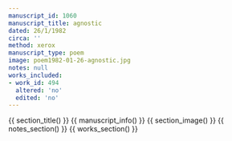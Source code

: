 ```yaml
---
manuscript_id: 1060
manuscript_title: agnostic
dated: 26/1/1982
circa: ''
method: xerox
manuscript_type: poem
image: poem1982-01-26-agnostic.jpg
notes: null
works_included:
- work_id: 494
  altered: 'no'
  edited: 'no'
---
```


{{ section_title() }}
{{ manuscript_info() }}
{{ section_image() }}
{{ notes_section() }}
{{ works_section() }}
